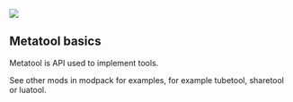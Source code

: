 ![](https://mineunit-badges.000webhostapp.com/S-S-X/metatool/metatool-coverage)

## Metatool basics

Metatool is API used to implement tools.

See other mods in modpack for examples, for example tubetool, sharetool or luatool.
